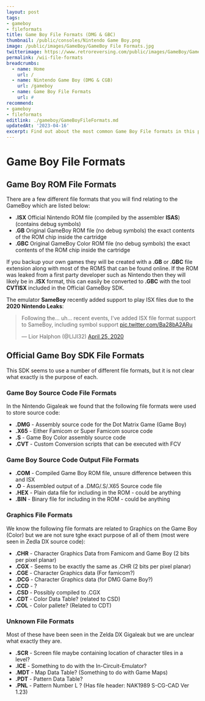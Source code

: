 ```yaml
---
layout: post
tags: 
- gameboy
- fileformats
title: Game Boy File Formats (DMG & GBC)
thumbnail: /public/consoles/Nintendo Game Boy.png
image: /public/images/GameBoy/GameBoy File Formats.jpg
twitterimage: https://www.retroreversing.com/public/images/GameBoy/GameBoy File Formats.jpg
permalink: /wii-file-formats
breadcrumbs:
  - name: Home
    url: /
  - name: Nintendo Game Boy (DMG & CGB)
    url: /gameboy
  - name: Game Boy File Formats
    url: #
recommend: 
- gameboy
- fileformats
editlink: ./gameboy/GameBoyFileFormats.md
updatedAt: '2023-04-16'
excerpt: Find out about the most common Game Boy File formats in this post
---
```


# Game Boy File Formats

## Game Boy ROM File Formats
There are a few different file formats that you will find relating to the GameBoy which are listed below:
* **.ISX** Official Nintendo ROM file (compiled by the assembler **ISAS**) (contains debug symbols)
* **.GB** Original GameBoy ROM file (no debug symbols) the exact contents of the ROM chip inside the cartridge
* **.GBC** Original GameBoy Color ROM file (no debug symbols) the exact contents of the ROM chip inside the cartridge

If you backup your own games they will be created with a **.GB** or **.GBC** file extension along with most of the ROMS that can be found online. If the ROM was leaked from a first party developer such as Nintendo then they will likely be in **.ISX** format, this can easily be converted to **.GBC** with the tool **CVTISX** included in the Official GameBoy SDK.

The emulator **SameBoy** recently added support to play ISX files due to the **2020 Nintendo Leaks**:
<blockquote class="twitter-tweet"><p lang="en" dir="ltr">Following the... uh... recent events, I&#39;ve added ISX file format support to SameBoy, including symbol support <a href="https://t.co/Ba28bA2ARu">pic.twitter.com/Ba28bA2ARu</a></p>&mdash; Lior Halphon (@LIJI32) <a href="https://twitter.com/LIJI32/status/1254137545325260801?ref_src=twsrc%5Etfw">April 25, 2020</a></blockquote>

## Official Game Boy SDK File Formats
This SDK seems to use a number of different file formats, but it is not clear what exactly is the purpose of each.

### Game Boy Source Code File Formats
In the Nintendo Gigaleak we found that the following file formats were used to store source code:
* **.DMG** - Assembly source code for the Dot Matrix Game (Game Boy)
* **.X65** - Either Famicom or Super Famicom source code 
* **.S** - Game Boy Color assembly source code 
* **.CVT** - Custom Conversion scripts that can be executed with FCV

### Game Boy Source Code Output File Formats
* **.COM** - Compiled Game Boy ROM file, unsure difference between this and ISX
* **.O** - Assembled output of a .DMG/.S/.X65 Source code file
* **.HEX** - Plain data file for including in the ROM - could be anything
* **.BIN** - Binary file for including in the ROM - could be anything

### Graphics File Formats
We know the following file formats are related to Graphics on the Game Boy (Color) but we are not sure tghe exact purpose of all of them (most were seen in Zedla DX source code):
* **.CHR** - Character Graphics Data from Famicom and Game Boy (2 bits per pixel planar)
* **.CGX** - Seems to be exactly the same as .CHR (2 bits per pixel planar)
* **.CGE** - Character Graphics data (For famicom?)
* **.DCG** - Character Graphics data (for DMG Game Boy?)
* **.CCD** - ?
* **.CSD** - Possibly compiled to .CGX
* **.CDT** - Color Data Table? (related to CSD)
* **.COL** - Color pallete? (Related to CDT)

### Unknown File Formats
Most of these have been seen in the Zelda DX Gigaleak but we are unclear what exactly they are.

* **.SCR** - Screen file maybe containing location of character tiles in a level?
* **.ICE** - Something to do with the In-Circuit-Emulator?
* **.MDT** - Map Data Table? (Something to do with Game Maps)
* **.PDT** - Pattern Data Table?
* **.PNL** - Pattern Number L ? (Has file header: NAK1989 S-CG-CAD Ver 1.23)


